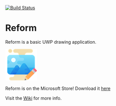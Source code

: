 [![Build Status](https://dev.azure.com/DuoTechX/Reform/_apis/build/status/DeveloperWOW64.reform?branchName=main)](https://dev.azure.com/DuoTechX/Reform/)
# Reform 

Reform is a basic UWP drawing application.

![Reform Logo](https://raw.githubusercontent.com/DeveloperWOW64/reform/main/reform/Assets/StoreLogo.scale-200.png)

Reform is on the Microsoft Store! Download it [here](https://www.microsoft.com/en-gb/p/reform-app/9nbtdxjqpmsg)

Visit the [Wiki](https://github.com/DeveloperWOW64/reform/wiki) for more info.
